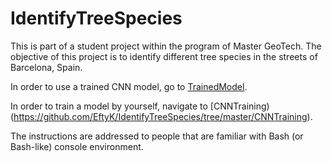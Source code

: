 # IdentifyTreeSpecies
This is part of a student project within the program of Master GeoTech. The objective of this project is to identify different tree species in the streets of Barcelona, Spain.

In order to use a trained CNN model, go to [TrainedModel](https://github.com/EftyK/TrainedModel).

In order to train a model by yourself, navigate to [CNNTraining)(https://github.com/EftyK/IdentifyTreeSpecies/tree/master/CNNTraining).

The instructions are addressed to people that are familiar with Bash (or Bash-like) console environment.
